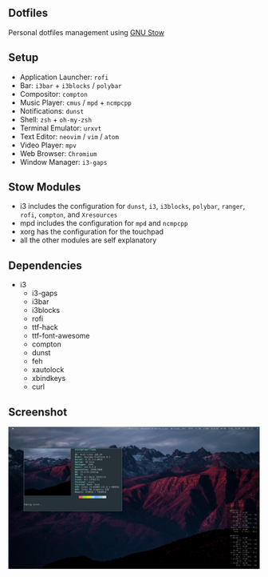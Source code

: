 ## Dotfiles
Personal dotfiles management using [GNU Stow](https://www.gnu.org/software/stow/)

## Setup

- Application Launcher: `rofi`
- Bar: `i3bar` + `i3blocks` / `polybar`
- Compositor: `compton`
- Music Player: `cmus` / `mpd` + `ncmpcpp`
- Notifications: `dunst`
- Shell: `zsh` + `oh-my-zsh`
- Terminal Emulator: `urxvt`
- Text Editor: `neovim` / `vim` / `atom`
- Video Player: `mpv`
- Web Browser: `Chromium`
- Window Manager: `i3-gaps`

## Stow Modules

- i3 includes the configuration for `dunst`, `i3`, `i3blocks`, `polybar`, `ranger`, `rofi`, `compton`, and `Xresources`
- mpd includes the configuration for `mpd` and `ncmpcpp`
- xorg has the configuration for the touchpad
- all the other modules are self explanatory

## Dependencies

- i3
  - i3-gaps
  - i3bar
  - i3blocks
  - rofi
  - ttf-hack
  - ttf-font-awesome
  - compton
  - dunst
  - feh
  - xautolock
  - xbindkeys
  - curl

## Screenshot
![rice#1](https://github.com/alexfaria/dotfiles/blob/master/scrots/rice%231.png?raw=true)

